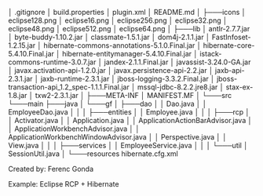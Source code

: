 │   .gitignore
│   build.properties
│   plugin.xml
│   README.md
│
├───icons
│       eclipse128.png
│       eclipse16.png
│       eclipse256.png
│       eclipse32.png
│       eclipse48.png
│       eclipse512.png
│       eclipse64.png
│
├───lib
│       antlr-2.7.7.jar
│       byte-buddy-1.10.2.jar
│       classmate-1.5.1.jar
│       dom4j-2.1.1.jar
│       FastInfoset-1.2.15.jar
│       hibernate-commons-annotations-5.1.0.Final.jar
│       hibernate-core-5.4.10.Final.jar
│       hibernate-entitymanager-5.4.10.Final.jar
│       istack-commons-runtime-3.0.7.jar
│       jandex-2.1.1.Final.jar
│       javassist-3.24.0-GA.jar
│       javax.activation-api-1.2.0.jar
│       javax.persistence-api-2.2.jar
│       jaxb-api-2.3.1.jar
│       jaxb-runtime-2.3.1.jar
│       jboss-logging-3.3.2.Final.jar
│       jboss-transaction-api_1.2_spec-1.1.1.Final.jar
│       mssql-jdbc-8.2.2.jre8.jar
│       stax-ex-1.8.jar
│       txw2-2.3.1.jar
│
├───META-INF
│       MANIFEST.MF
│
└───src
    └───main
        ├───java
        │   └───gf
        │       ├───dao
        │       │       Dao.java
        │       │       EmployeeDao.java
        │       │
        │       ├───entities
        │       │       Employee.java
        │       │
        │       ├───rcp
        │       │       Activator.java
        │       │       Application.java
        │       │       ApplicationActionBarAdvisor.java
        │       │       ApplicationWorkbenchAdvisor.java
        │       │       ApplicationWorkbenchWindowAdvisor.java
        │       │       Perspective.java
        │       │       View.java
        │       │
        │       ├───services
        │       │       EmployeeService.java
        │       │
        │       └───util
        │               SessionUtil.java
        │
        └───resources
                hibernate.cfg.xml

Created by: Ferenc Gonda

Example:
Eclipse RCP + Hibernate
